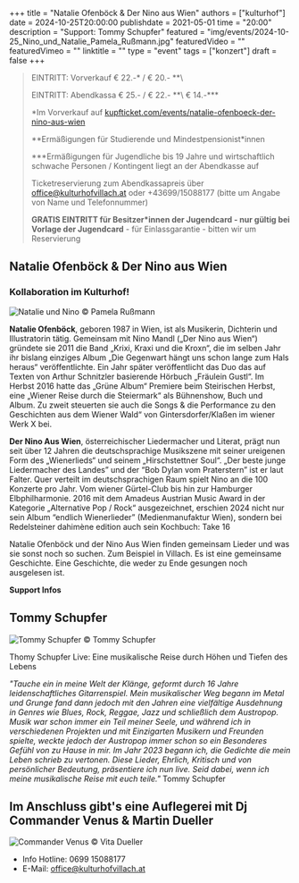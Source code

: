 +++
title = "Natalie Ofenböck & Der Nino aus Wien"
authors = ["kulturhof"]
date = 2024-10-25T20:00:00
publishdate = 2021-05-01
time = "20:00"
description = "Support: Tommy Schupfer"
featured = "img/events/2024-10-25_Nino_und_Natalie_Pamela_Rußmann.jpg"
featuredVideo = ""
featuredVimeo = ""
linktitle = ""
type = "event"
tags = ["konzert"]
draft = false
+++

> EINTRITT: Vorverkauf € 22.-\* / € 20.- *\*\
> 
> EINTRITT: Abendkassa € 25.- / € 22.- *\*\ € 14.-\*\*\*
>
> \*Im Vorverkauf auf [kupfticket.com/events/natalie-ofenboeck-der-nino-aus-wien](https://kupfticket.com/events/natalie-ofenboeck-der-nino-aus-wien)
>
> \*\*Ermäßigungen für Studierende und Mindestpensionist\*innen
> 
> \*\*\*Ermäßigungen für Jugendliche bis 19 Jahre und wirtschaftlich schwache Personen / Kontingent liegt an der Abendkasse auf
>
> Ticketreservierung zum Abendkassapreis über office@kulturhofvillach.at oder +43699/15088177 (bitte um Angabe von Name und Telefonnummer) 
>
> **GRATIS EINTRITT für Besitzer\*innen der Jugendcard - nur gültig bei Vorlage der Jugendcard** - für Einlassgarantie - bitten wir um Reservierung


## Natalie Ofenböck & Der Nino aus Wien

### Kollaboration im Kulturhof!

![Natalie und Nino](/img/events/2024-10-25_Nino_und_Natalie_Pamela_Rußmann.jpg)
© Pamela Rußmann

**Natalie Ofenböck**, geboren 1987 in Wien, ist als Musikerin, Dichterin und Illustratorin tätig. 
Gemeinsam mit Nino Mandl („Der Nino aus Wien“) gründete sie 2011 die Band „Krixi, Kraxi und die Kroxn“, die im selben Jahr ihr bislang einziges Album „Die Gegenwart hängt uns schon lange zum Hals heraus“ veröffentlichte. Ein Jahr später veröffentlicht das Duo das auf Texten von Arthur Schnitzler basierende Hörbuch „Fräulein Gustl“. Im Herbst 2016 hatte das „Grüne Album“ Premiere beim Steirischen Herbst, eine „Wiener Reise durch die Steiermark“ als Bühnenshow, Buch und Album.
Zu zweit steuerten sie auch die Songs & die Performance zu den  Geschichten aus dem Wiener Wald“ von Gintersdorfer/Klaßen im wiener Werk X bei.

**Der Nino Aus Wien**, österreichischer Liedermacher und Literat, prägt nun seit über 12 Jahren die deutschsprachige Musikszene mit seiner ureigenen Form des „Wienerlieds“ und seinem „Hirschstettner Soul“. „Der beste junge Liedermacher des Landes” und der “Bob Dylan vom Praterstern” ist er laut Falter. Quer verteilt im deutschsprachigen Raum spielt Nino an die 100 Konzerte pro Jahr. Vom wiener Gürtel-Club bis hin zur Hamburger Elbphilharmonie. 2016 mit dem Amadeus Austrian Music Award in der Kategorie „Alternative Pop / Rock“ ausgezeichnet, erschien 2024 nicht nur sein Album “endlich Wienerlieder” (Medienmanufaktur Wien), sondern bei Redelsteiner dahimène edition auch sein Kochbuch: Take 16
 
Natalie Ofenböck und der Nino Aus Wien finden gemeinsam Lieder und was sie sonst noch so suchen. Zum Beispiel in Villach. Es ist eine gemeinsame Geschichte. Eine Geschichte, die weder zu Ende gesungen noch ausgelesen ist.

**Support Infos**

## Tommy Schupfer

![Tommy Schupfer](/img/events/2024-10-25_Tommy_Schupfer.jpeg)
© Tommy Schupfer

Thomy Schupfer Live: Eine musikalische Reise durch Höhen und Tiefen des Lebens

*"Tauche ein in meine Welt der Klänge, geformt durch 16 Jahre leidenschaftliches Gitarrenspiel. Mein musikalischer Weg begann im Metal und Grunge fand dann jedoch mit den Jahren eine vielfältige Ausdehnung in Genres wie Blues, Rock, Reggae, Jazz und schließlich dem Austropop. Musik war schon immer ein Teil meiner Seele, und während ich in verschiedenen Projekten und mit Einzigarten Musikern und Freunden spielte, weckte jedoch der Austropop immer schon so ein Besonderes Gefühl von zu Hause in mir. Im Jahr 2023 begann ich, die Gedichte die mein Leben schrieb zu vertonen. Diese Lieder, Ehrlich, Kritisch und von persönlicher Bedeutung, präsentiere ich nun live. Seid dabei, wenn ich meine musikalische Reise mit euch teile."* Tommy Schupfer


## Im Anschluss gibt's eine Auflegerei mit Dj Commander Venus & Martin Dueller

![Commander Venus](/img/events/2024-06-28_CommanderVenus_c_VitaDueller.jpg)
© Vita Dueller



- Info Hotline: 0699 15088177 
- E-Mail: office@kulturhofvillach.at
